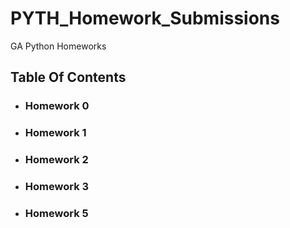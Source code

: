 # PYTH_Homework_Submissions
GA Python Homeworks

## Table Of Contents

- ### Homework 0

- ### Homework 1

- ### Homework 2

- ### Homework 3

- ### Homework 5
